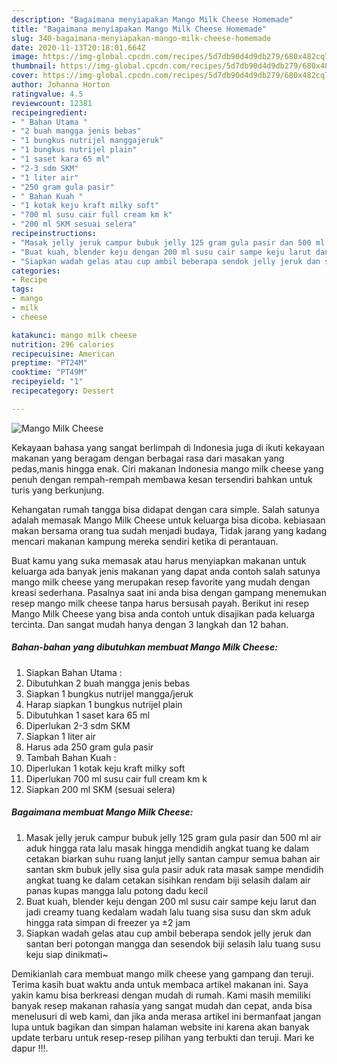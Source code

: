 ```yaml
---
description: "Bagaimana menyiapakan Mango Milk Cheese Homemade"
title: "Bagaimana menyiapakan Mango Milk Cheese Homemade"
slug: 340-bagaimana-menyiapakan-mango-milk-cheese-homemade
date: 2020-11-13T20:18:01.664Z
image: https://img-global.cpcdn.com/recipes/5d7db90d4d9db279/680x482cq70/mango-milk-cheese-foto-resep-utama.jpg
thumbnail: https://img-global.cpcdn.com/recipes/5d7db90d4d9db279/680x482cq70/mango-milk-cheese-foto-resep-utama.jpg
cover: https://img-global.cpcdn.com/recipes/5d7db90d4d9db279/680x482cq70/mango-milk-cheese-foto-resep-utama.jpg
author: Johanna Horton
ratingvalue: 4.5
reviewcount: 12381
recipeingredient:
- " Bahan Utama "
- "2 buah mangga jenis bebas"
- "1 bungkus nutrijel manggajeruk"
- "1 bungkus nutrijel plain"
- "1 saset kara 65 ml"
- "2-3 sdm SKM"
- "1 liter air"
- "250 gram gula pasir"
- " Bahan Kuah "
- "1 kotak keju kraft milky soft"
- "700 ml susu cair full cream km k"
- "200 ml SKM sesuai selera"
recipeinstructions:
- "Masak jelly jeruk campur bubuk jelly 125 gram gula pasir dan 500 ml air aduk hingga rata lalu masak hingga mendidih angkat tuang ke dalam cetakan biarkan suhu ruang lanjut jelly santan campur semua bahan air santan skm bubuk jelly sisa gula pasir aduk rata masak sampe mendidih angkat tuang ke dalam cetakan sisihkan rendam biji selasih dalam air panas kupas mangga lalu potong dadu kecil"
- "Buat kuah, blender keju dengan 200 ml susu cair sampe keju larut dan jadi creamy tuang kedalam wadah lalu tuang sisa susu dan skm aduk hingga rata simpan di freezer ya ±2 jam"
- "Siapkan wadah gelas atau cup ambil beberapa sendok jelly jeruk dan santan beri potongan mangga dan sesendok biji selasih lalu tuang susu keju siap dinikmati~"
categories:
- Recipe
tags:
- mango
- milk
- cheese

katakunci: mango milk cheese 
nutrition: 296 calories
recipecuisine: American
preptime: "PT24M"
cooktime: "PT49M"
recipeyield: "1"
recipecategory: Dessert

---
```



![Mango Milk Cheese](https://img-global.cpcdn.com/recipes/5d7db90d4d9db279/680x482cq70/mango-milk-cheese-foto-resep-utama.jpg)

Kekayaan bahasa yang sangat berlimpah di Indonesia juga di ikuti kekayaan makanan yang beragam dengan berbagai rasa dari masakan yang pedas,manis hingga enak. Ciri makanan Indonesia mango milk cheese yang penuh dengan rempah-rempah membawa kesan tersendiri bahkan untuk turis yang berkunjung.


Kehangatan rumah tangga bisa didapat dengan cara simple. Salah satunya adalah memasak Mango Milk Cheese untuk keluarga bisa dicoba. kebiasaan makan bersama orang tua sudah menjadi budaya, Tidak jarang yang kadang mencari makanan kampung mereka sendiri ketika di perantauan.



Buat kamu yang suka memasak atau harus menyiapkan makanan untuk keluarga ada banyak jenis makanan yang dapat anda contoh salah satunya mango milk cheese yang merupakan resep favorite yang mudah dengan kreasi sederhana. Pasalnya saat ini anda bisa dengan gampang menemukan resep mango milk cheese tanpa harus bersusah payah.
Berikut ini resep Mango Milk Cheese yang bisa anda contoh untuk disajikan pada keluarga tercinta. Dan sangat mudah hanya dengan 3 langkah dan 12 bahan.


<!--inarticleads1-->

##### Bahan-bahan yang dibutuhkan membuat Mango Milk Cheese:

1. Siapkan  Bahan Utama :
1. Dibutuhkan 2 buah mangga jenis bebas
1. Siapkan 1 bungkus nutrijel mangga/jeruk
1. Harap siapkan 1 bungkus nutrijel plain
1. Dibutuhkan 1 saset kara 65 ml
1. Diperlukan 2-3 sdm SKM
1. Siapkan 1 liter air
1. Harus ada 250 gram gula pasir
1. Tambah  Bahan Kuah :
1. Diperlukan 1 kotak keju kraft milky soft
1. Diperlukan 700 ml susu cair full cream km k
1. Siapkan 200 ml SKM (sesuai selera)




<!--inarticleads2-->

##### Bagaimana membuat  Mango Milk Cheese:

1. Masak jelly jeruk campur bubuk jelly 125 gram gula pasir dan 500 ml air aduk hingga rata lalu masak hingga mendidih angkat tuang ke dalam cetakan biarkan suhu ruang lanjut jelly santan campur semua bahan air santan skm bubuk jelly sisa gula pasir aduk rata masak sampe mendidih angkat tuang ke dalam cetakan sisihkan rendam biji selasih dalam air panas kupas mangga lalu potong dadu kecil
1. Buat kuah, blender keju dengan 200 ml susu cair sampe keju larut dan jadi creamy tuang kedalam wadah lalu tuang sisa susu dan skm aduk hingga rata simpan di freezer ya ±2 jam
1. Siapkan wadah gelas atau cup ambil beberapa sendok jelly jeruk dan santan beri potongan mangga dan sesendok biji selasih lalu tuang susu keju siap dinikmati~




Demikianlah cara membuat mango milk cheese yang gampang dan teruji. Terima kasih buat waktu anda untuk membaca artikel makanan ini. Saya yakin kamu bisa berkreasi dengan mudah di rumah. Kami masih memiliki banyak resep makanan rahasia yang sangat mudah dan cepat, anda bisa menelusuri di web kami, dan jika anda merasa artikel ini bermanfaat jangan lupa untuk bagikan dan simpan halaman website ini karena akan banyak update terbaru untuk resep-resep pilihan yang terbukti dan teruji. Mari ke dapur !!!. 
